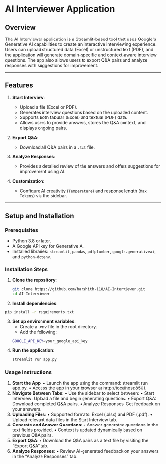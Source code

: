 # AI Interviewer Application

## Overview
The AI Interviewer application is a Streamlit-based tool that uses Google's Generative AI capabilities to create an interactive interviewing experience. Users can upload structured data (Excel) or unstructured text (PDF), and the application will generate domain-specific and context-aware interview questions. The app also allows users to export Q&A pairs and analyze responses with suggestions for improvement.

---

## Features
1. **Start Interview**: 
   - Upload a file (Excel or PDF).
   - Generates interview questions based on the uploaded content.
   - Supports both tabular (Excel) and textual (PDF) data.
   - Allows users to provide answers, stores the Q&A context, and displays ongoing pairs.
   
2. **Export Q&A**:
   - Download all Q&A pairs in a `.txt` file.

3. **Analyze Responses**:
   - Provides a detailed review of the answers and offers suggestions for improvement using AI.

4. **Customization**:
   - Configure AI creativity (`Temperature`) and response length (`Max Tokens`) via the sidebar.

---

## Setup and Installation

### Prerequisites
- Python 3.8 or later.
- A Google API key for Generative AI.
- Installed libraries: `streamlit`, `pandas`, `pdfplumber`, `google.generativeai`, and `python-dotenv`.

### Installation Steps
1. **Clone the repository**:
   ```bash
   git clone https://github.com/harshith-118/AI-Interviewer.git
   cd AI-Interviewer
   ```
2.	**Install dependencies**:
   ```bash
   pip install -r requirements.txt
   ```
3. **Set up environment variables**:
     - Create a .env file in the root directory.
     - Add the following:
   ```bash
   GOOGLE_API_KEY=your_google_api_key
   ```
4. **Run the application**:
   ```bash
   streamlit run app.py
   ```
### Usage Instructions
1.	**Start the App**:
	•	Launch the app using the command: streamlit run app.py.
	•	Access the app in your browser at http://localhost:8501.
2.	**Navigate Between Tabs**:
	•	Use the sidebar to select between:
	•	Start Interview: Upload a file and begin generating questions.
	•	Export Q&A: Download completed Q&A pairs.
	•	Analyze Responses: Get feedback on your answers.
3.	**Uploading Files**:
	•	Supported formats: Excel (.xlsx) and PDF (.pdf).
	•	Upload relevant data files in the Start Interview tab.
4.	**Generate and Answer Questions**:
	•	Answer generated questions in the text fields provided.
	•	Context is updated dynamically based on previous Q&A pairs.
5.	**Export Q&A**:
	•	Download the Q&A pairs as a text file by visiting the “Export Q&A” tab.
6.	**Analyze Responses**:
	•	Review AI-generated feedback on your answers in the “Analyze Responses” tab.

